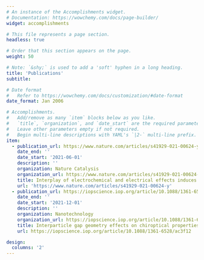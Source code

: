 ```yaml
---
# An instance of the Accomplishments widget.
# Documentation: https://wowchemy.com/docs/page-builder/
widget: accomplishments

# This file represents a page section.
headless: true

# Order that this section appears on the page.
weight: 50

# Note: `&shy;` is used to add a 'soft' hyphen in a long heading.
title: 'Publications'
subtitle:

# Date format
#   Refer to https://wowchemy.com/docs/customization/#date-format
date_format: Jan 2006

# Accomplishments.
#   Add/remove as many `item` blocks below as you like.
#   `title`, `organization`, and `date_start` are the required parameters.
#   Leave other parameters empty if not required.
#   Begin multi-line descriptions with YAML's `|2-` multi-line prefix.
item:
  - publication_url: https://www.nature.com/articles/s41929-021-00624-y
    date_end: ''
    date_start: '2021-06-01'
    description: ''
    organization: Nature Catalysis
    organization_url: https://www.nature.com/articles/s41929-021-00624-y
    title: Interplay of electrochemical and electrical effects induces structural transformations in electrocatalysts
    url: 'https://www.nature.com/articles/s41929-021-00624-y'
  - publication_url: https://iopscience.iop.org/article/10.1088/1361-6528/ac3f12
    date_end: ''
    date_start: '2021-12-01'
    description: ''
    organization: Nanotechnology
    organization_url: https://iopscience.iop.org/article/10.1088/1361-6528/ac3f12
    title: Interparticle gap geometry effects on chiroptical properties of plasmonic nanoparticle assemblies
    url: https://iopscience.iop.org/article/10.1088/1361-6528/ac3f12

design:
  columns: '2'
---
```

